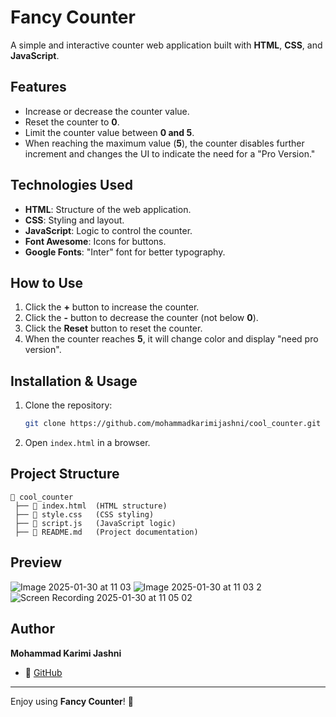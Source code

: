 # Fancy Counter

A simple and interactive counter web application built with **HTML**, **CSS**, and **JavaScript**.

## Features

- Increase or decrease the counter value.
- Reset the counter to **0**.
- Limit the counter value between **0 and 5**.
- When reaching the maximum value (**5**), the counter disables further increment and changes the UI to indicate the need for a "Pro Version."

## Technologies Used

- **HTML**: Structure of the web application.
- **CSS**: Styling and layout.
- **JavaScript**: Logic to control the counter.
- **Font Awesome**: Icons for buttons.
- **Google Fonts**: "Inter" font for better typography.

## How to Use

1. Click the **+** button to increase the counter.
2. Click the **-** button to decrease the counter (not below **0**).
3. Click the **Reset** button to reset the counter.
4. When the counter reaches **5**, it will change color and display "need pro version".

## Installation & Usage

1. Clone the repository:
   ```sh
   git clone https://github.com/mohammadkarimijashni/cool_counter.git
   ```
2. Open `index.html` in a browser.

## Project Structure

```
📂 cool_counter
 ├── 📄 index.html  (HTML structure)
 ├── 📄 style.css   (CSS styling)
 ├── 📄 script.js   (JavaScript logic)
 ├── 📄 README.md   (Project documentation)
```

## Preview

![Image 2025-01-30 at 11 03](https://github.com/user-attachments/assets/5d2538b7-4ed0-488c-9bd7-850214fe9e56)
![Image 2025-01-30 at 11 03 2](https://github.com/user-attachments/assets/21eb66f6-5191-49a6-b602-6eeddf59198a)
![Screen Recording 2025-01-30 at 11 05 02](https://github.com/user-attachments/assets/9de46f67-e91d-4b64-bbee-098b0376c377)

## Author

**Mohammad Karimi Jashni**

- 🔗 [GitHub](https://github.com/mohammadkarimijashni)

---

Enjoy using **Fancy Counter**! 🚀


